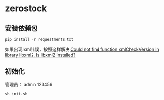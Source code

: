 # zerostock

## 安装依赖包

```
pip install -r requestments.txt
```

如果出现lxml错误，按照这样解决 [Could not find function xmlCheckVersion in library libxml2. Is libxml2 installed?](https://www.cnblogs.com/jhli/p/6217123.html)

## 初始化
管理员： admin 123456
```
sh init.sh
```